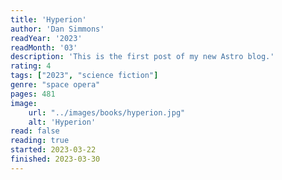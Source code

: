 ```yaml
---
title: 'Hyperion'
author: 'Dan Simmons'
readYear: '2023'
readMonth: '03'
description: 'This is the first post of my new Astro blog.'
rating: 4
tags: ["2023", "science fiction"]
genre: "space opera"
pages: 481
image:
    url: "../images/books/hyperion.jpg"
    alt: 'Hyperion'
read: false
reading: true
started: 2023-03-22
finished: 2023-03-30
---
```


